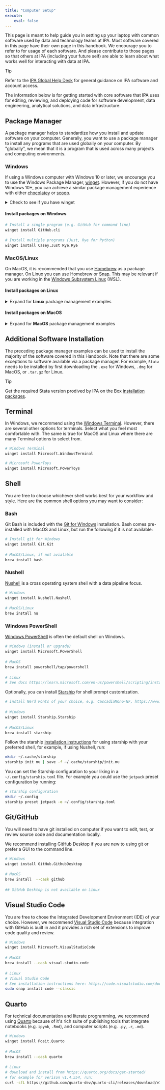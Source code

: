```yaml
---
title: "Computer Setup"
execute:
    eval: false
---
```


This page is meant to help guide you in setting up your laptop with common software
used by data and technology teams at IPA. Most software covered in this page have
their own page in this handbook. We encourage you to refer to for usage of each
software. And please contribute to those pages so that others at IPA (including
your future self) are able to learn about what works well for interacting with
data at IPA.

> [!TIP]
> Refer to the [IPA Global Help Desk](https://poverty-action.my.site.com/) for general guidance on IPA software and account access.

The information below is for getting started with core software that IPA uses for
editing, reviewing, and deploying code for software development, data engineering,
analytical solutions, and data infrastructure.

## Package Manager

A package manager helps to standardize how you install and update software on
your computer. Generally, you want to use a package manager to install any programs
that are used globally on your computer. By "globally", we mean that it is a program
that is used across many projects and computing environments.

### Windows

If using a Windows computer with Windows 10 or later, we encourage you to use the
Windows Package Manager, [winget](https://learn.microsoft.com/en-us/windows/package-manager/winget/). However, if you do not have Windows 10+, you can achieve a similar package management experience with either
[chocolatey](https://chocolatey.org/) or [scoop](https://scoop.sh/).

<details>
<summary>Check to see if you have winget</summary>

  1. Open Windows Powershell (See [PowerShell 101](https://learn.microsoft.com/en-us/powershell/scripting/learn/ps101/01-getting-started) if new to Windows PowerShell)
  1. Check to see if you have `winget` installed:
![Winget Version](./assets/images/software/winget-version.png)
  1. If you do not see a version number for `winget`. Follow the Microsoft instructions
  to [Install winget](https://learn.microsoft.com/en-us/windows/package-manager/winget/#install-winget)

</details>

#### Install packages on Windows

```bash
# Install a single program (e.g. GitHub for command line)
winget install GitHub.cli

# Install multiple programs (Just, Rye for Python)
winget install Casey.Just Rye.Rye
```

### MacOS/Linux

On MacOS, it is recommended that you use [Homebrew](https://brew.sh/) as
a package manager. On Linux you can use Homebrew or [Snap](https://snapcraft.io/).
This may be relevant if you are working in the [Windows Subsystem Linux](https://learn.microsoft.com/en-us/windows/wsl/) (WSL).

#### Install packages on Linux

<details>
<summary>Expand for <b>Linux</b> package management examples</summary>

```bash
# Install a single program (e.g. GitHub for command line)
brew install gh

# Install multiple programs (Just, Rye for Python)
brew install just rye
```

</details>

#### Install packages on MacOS

<details>
<summary>Expand for <b>MacOS</b> package management examples</summary>

```bash
# Install a single program (e.g. GitHub for command line)
brew install gh

# Install multiple programs (Just, Rye for Python)
brew install just rye
```

</details>

## Additional Software Installation

The preceding package manager examples can be used to install the majority of the
software covered in this Handbook. Note that there are some exceptions to software
available via a package manager. For example, `Stata` needs to be installed by first
downloading the `.exe` for Windows, `.dmg` for MacOS, or  `.tar.gz` for Linux.

>[!TIP]
> Get the required Stata version prodived by IPA on the Box [installation packages](https://ipastorage.app.box.com/folder/129276324764?v=install-stata).

## Terminal

In Windows, we recommend using the [Windows Terminal](https://learn.microsoft.com/en-us/windows/terminal/).
However, there are several other options for terminals. Select what you feel most
comfortable with. The same is true for MacOS and Linux where there are many Terminal
options to select from.

```bash
# Windows Terminal
winget install Microsoft.WindowsTerminal
```

```bash
# Microsoft PowerToys
winget install Microsoft.PowerToys
```

## Shell

You are free to choose whichever shell works best for your workflow and style.
Here are the common shell options you may want to consider:

### Bash

Git Bash is included with the [Git for Windows](https://gitforwindows.org/) installation. Bash comes pre-installed with MacOS and Linux, but run the following if it is not available:

```bash
# Install git for Windows
winget install Git.Git

# MacOS/Linux, if not avialable
brew install bash
```

### Nushell

[Nushell](https://www.nushell.sh/) is a cross operating system shell with a data
pipeline focus.

```bash
# Windows
winget install Nushell.Nushell

# MacOS/Linux
brew install nu
```

### Windows PowerShell

[Windows PowerShell](https://learn.microsoft.com/en-us/powershell/scripting/overview)
is often the default shell on Windows.

```bash
# Windows (install or upgrade)
winget install Microsoft.PowerShell

# MacOS
brew install powershell/tap/powershell

# Linux
# See docs https://learn.microsoft.com/en-us/powershell/scripting/install/install-ubuntu
```

Optionally, you can install [Starship](https://starship.rs/) for shell prompt customization.

```bash
# install Nerd Fonts of your choice, e.g. CascadiaMono-NF, https://www.nerdfonts.com/

# Windows
winget install Starship.Starship

# MacOS/Linux
brew install starship
```

Follow the starship [installation instructions](https://starship.rs/#quick-install) for using starship with your preferred shell, for example, if using Nushell, run:

```bash
mkdir ~/.cache/starship
starship init nu | save -f ~/.cache/starship/init.nu
```

You can set the Starship configuration to your liking in a `~/.config/starship.toml`
file. For example you could use the `jetpack` preset configuration by running:

```bash
# starship configuration
mkdir ~/.config
starship preset jetpack -o ~/.config/starship.toml
```


## Git/GitHub

You will need to have git installed on computer if you want to edit, test, or review
source code and documentation locally.

We recommend installing GitHub Desktop if you are new to using git or prefer a
GUI to the command line.

```bash
# Windows
winget install GitHub.GithubDesktop

# MacOS
brew install  --cask github

## GitHub Desktop is not available on Linux
```

## Visual Studio Code

You are free to chose the Integrated Development Environment (IDE) of your choice.
However, we recommend [Visual Studio Code](https://code.visualstudio.com/) because
integration with GitHub is built in and it provides a rich set of extensions to
improve code quality and review.

```bash
# Windows
winget install Microsoft.VisualStudioCode

# MacOS
brew install --cask visual-studio-code

# Linux
# Visual Studio Code
# See installation instructions here: https://code.visualstudio.com/docs/setup/linux
sudo snap install code --classic
```

## Quarto

For technical documentation and literate programming, we recommend using [Quarto](https://quarto.org/)
because of it's rich suite of publishing tools that integrate notebooks (e.g. `ipynb`, `.Rmd`),
and computer scripts (e.g. `.py`, `.r`, `.md`).

```bash
# Windows
winget install Posit.Quarto

# MacOS
brew install --cask quarto

# Linux
# download and install from https://quarto.org/docs/get-started/
# for example for verison v1.4.554, run:
curl -sfL https://github.com/quarto-dev/quarto-cli/releases/download/v1.4.554/quarto-v1.4.554-linux-amd64.deb  | sudo apt install ./quarto-v1.4.554-linux-amd64.deb
```
